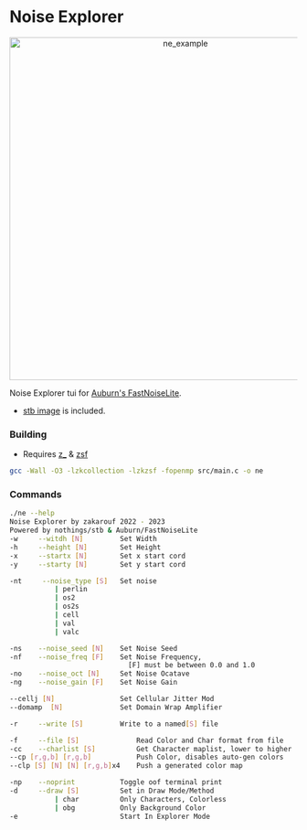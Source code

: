 # Noise Explorer

<p align="center">
<a href="https://asciinema.org/a/468494"><img src="https://asciinema.org/a/468494.svg" alt="ne_example" width="600"/></a>
</p>

Noise Explorer tui for [Auburn's FastNoiseLite](https://github.com/Auburn/FastNoiseLite/).
- [stb image](https://github.com/nothings/stb) is included.

### Building

- Requires [z_](https://github.com/zakarouf/z_) & [zsf](https://github.com/zakarouf/zsf)
```sh
gcc -Wall -O3 -lzkcollection -lzkzsf -fopenmp src/main.c -o ne
```

### Commands

```sh
./ne --help
Noise Explorer by zakarouf 2022 - 2023
Powered by nothings/stb & Auburn/FastNoiseLite
-w     --witdh [N]         Set Width
-h     --height [N]        Set Height
-x     --startx [N]        Set x start cord
-y     --starty [N]        Set y start cord

-nt     --noise_type [S]   Set noise
           | perlin
           | os2
           | os2s
           | cell
           | val
           | valc

-ns    --noise_seed [N]    Set Noise Seed
-nf    --noise_freq [F]    Set Noise Frequency,
                             [F] must be between 0.0 and 1.0
-no    --noise_oct [N]     Set Noise Ocatave
-ng    --noise_gain [F]    Set Noise Gain

--cellj [N]                Set Cellular Jitter Mod
--domamp  [N]              Set Domain Wrap Amplifier

-r     --write [S]         Write to a named[S] file

-f     --file [S]              Read Color and Char format from file
-cc    --charlist [S]          Get Character maplist, lower to higher
--cp [r,g,b] [r,g,b]           Push Color, disables auto-gen colors
--clp [S] [N] [N] [r,g,b]x4    Push a generated color map

-np    --noprint           Toggle oof terminal print
-d     --draw [S]          Set in Draw Mode/Method
           | char          Only Characters, Colorless
           | obg           Only Background Color
-e                         Start In Explorer Mode

```
